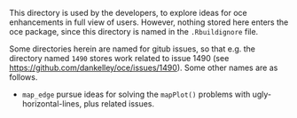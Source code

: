 This directory is used by the developers, to explore ideas for oce enhancements
in full view of users. However, nothing stored here enters the oce package,
since this directory is named in the `.Rbuildignore` file.

Some directories herein are named for gitub issues, so that e.g. the directory
named `1490` stores work related to issue 1490 (see
https://github.com/dankelley/oce/issues/1490). Some other names are as follows.

* `map_edge` pursue ideas for solving the `mapPlot()` problems with
  ugly-horizontal-lines, plus related issues.
